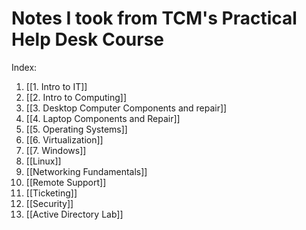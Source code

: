 # Notes I took from TCM's Practical Help Desk Course

Index: 
1. [[1. Intro to IT]]
2. [[2. Intro to Computing]]
3. [[3. Desktop Computer Components and repair]]
4. [[4. Laptop Components and Repair]]
5. [[5. Operating Systems]]
6. [[6. Virtualization]]
7. [[7. Windows]]
8. [[Linux]]
9. [[Networking Fundamentals]]
10. [[Remote Support]]
11. [[Ticketing]]
12. [[Security]]
13. [[Active Directory Lab]]


